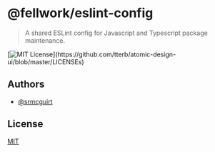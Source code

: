 # @fellwork/eslint-config

> A shared ESLint config for Javascript and Typescript package maintenance.

[![MIT License](https://img.shields.io/apm/l/atomic-design-ui.svg?)](https://github.com/tterb/atomic-design-ui/blob/master/LICENSEs)

## Authors

- [@srmcguirt](https://www.github.com/srmcguirt)

## License

[MIT](https://choosealicense.com/licenses/mit/)
